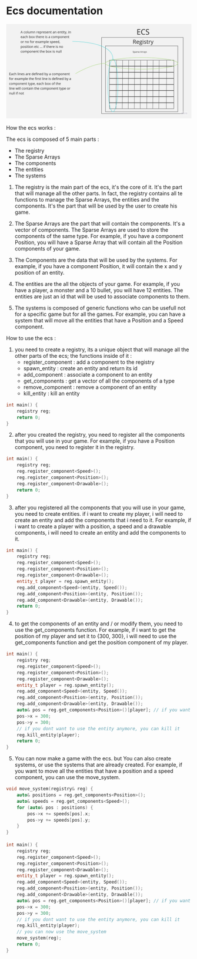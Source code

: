 # Ecs documentation

![ECS graph](assets/ecs_graph.jpg)

How the ecs works :

The ecs is composed of 5 main parts :
- The registry
- The Sparse Arrays
- The components
- The entities
- The systems

1. The registry is the main part of the ecs, it's the core of it. It's the part that will manage all the other parts. In fact, the registry contains all te functions to manage the Sparse Arrays, the entities and the components. It's the part that will be used by the user to create his game.

2. The Sparse Arrays are the part that will contain the components. It's a vector of components. The Sparse Arrays are used to store the components of the same type. For example, if you have a component Position, you will have a Sparse Array that will contain all the Position components of your game.

3. The Components are the data that will be used by the systems. For example, if you have a component Position, it will contain the x and y position of an entity.

4. The entities are the all the objects of your game. For example, if you have a player, a monster and a 10 bullet, you will have 12 entities. The entities are just an id that will be used to associate components to them.

5. The systems is composed of generic functions who can be usefull not for a specific game but for all the games. For example, you can have a system that will move all the entities that have a Position and a Speed component.

How to use the ecs :

1. you need to create a registry, its a unique object that will manage all the other parts of the ecs; the functions inside of it :
    - register_component : add a component to the registry
    - spawn_entity : create an entity and return its id
    - add_component : associate a component to an entity
    - get_components : get a vector of all the components of a type
    - remove_component : remove a component of an entity
    - kill_entity : kill an entity

```cpp
int main() {
    registry reg;
    return 0;
}
```

2. after you created the registry, you need to register all the components that you will use in your game. For example, if you have a Position component, you need to register it in the registry.

```cpp
int main() {
    registry reg;
    reg.register_component<Speed>();
    reg.register_component<Position>();
    reg.register_component<Drawable>();
    return 0;
}
```

3. after you registered all the components that you will use in your game, you need to create entities.
if i want to create my player, i will need to create an entity and add the components that i need to it. For example, if i want to create a player with a position, a speed and a drawable components, i will need to create an entity and add the components to it.

```cpp
int main() {
    registry reg;
    reg.register_component<Speed>();
    reg.register_component<Position>();
    reg.register_component<Drawable>();
    entity_t player = reg.spawn_entity();
    reg.add_component<Speed>(entity, Speed());
    reg.add_component<Position>(entity, Position());
    reg.add_component<Drawable>(entity, Drawable());
    return 0;
}
```
4. to get the components of an entity and / or modify them, you need to use the get_components function. For example, if i want to get the position of my player and set it to {300, 300}, i will need to use the get_components function and get the position component of my player.

```cpp
int main() {
    registry reg;
    reg.register_component<Speed>();
    reg.register_component<Position>();
    reg.register_component<Drawable>();
    entity_t player = reg.spawn_entity();
    reg.add_component<Speed>(entity, Speed());
    reg.add_component<Position>(entity, Position());
    reg.add_component<Drawable>(entity, Drawable());
    auto& pos = reg.get_components<Position>()[player]; // if you want to get a specific components of an entity, can use the operator []
    pos->x = 300;
    pos->y = 300;
    // if you dont want to use the entity anymore, you can kill it
    reg.kill_entity(player);
    return 0;
}
```

5. You can now make a game with the ecs. but You can also create systems, or use the systems that are already created. For example, if you want to move all the entities that have a position and a speed component, you can use the move_system.

```cpp
void move_system(registry& reg) {
    auto& positions = reg.get_components<Position>();
    auto& speeds = reg.get_components<Speed>();
    for (auto& pos : positions) {
        pos->x += speeds[pos].x;
        pos->y += speeds[pos].y;
    }
}

int main() {
    registry reg;
    reg.register_component<Speed>();
    reg.register_component<Position>();
    reg.register_component<Drawable>();
    entity_t player = reg.spawn_entity();
    reg.add_component<Speed>(entity, Speed());
    reg.add_component<Position>(entity, Position());
    reg.add_component<Drawable>(entity, Drawable());
    auto& pos = reg.get_components<Position>()[player]; // if you want to get a specific components of an entity, can use the operator []
    pos->x = 300;
    pos->y = 300;
    // if you dont want to use the entity anymore, you can kill it
    reg.kill_entity(player);
    // you can now use the move_system
    move_system(reg);
    return 0;
}
```
